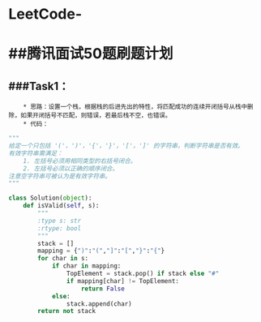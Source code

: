 # LeetCode-
##腾讯面试50题刷题计划
================
###Task1：
-----
		* 思路：设置一个栈，根据栈的后进先出的特性，将匹配成功的连续开闭括号从栈中删除，如果开闭括号不匹配，则错误，若最后栈不空，也错误。
		* 代码：
```python
"""
给定一个只包括 '('，')'，'{'，'}'，'['，']' 的字符串，判断字符串是否有效。
有效字符串需满足：
    1. 左括号必须用相同类型的右括号闭合。
    2. 左括号必须以正确的顺序闭合。
注意空字符串可被认为是有效字符串。
"""

class Solution(object):
    def isValid(self, s):
        """
        :type s: str
        :rtype: bool
        """
        stack = []
        mapping = {")":"(","]":"[","}":"{"}
        for char in s:
            if char in mapping:
                TopElement = stack.pop() if stack else "#"
                if mapping[char] != TopElement:
                    return False
            else:
                stack.append(char)
        return not stack
```
